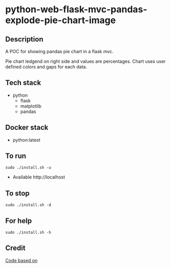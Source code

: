 # python-web-flask-mvc-pandas-explode-pie-chart-image

## Description
A POC for showing pandas
pie chart in a flask mvc.

Pie chart ledgend on right
side and values are percentages.
Chart uses user defined colors and
gaps for each data.

## Tech stack
- python
  - flask
  - matplotlib
  - pandas

## Docker stack
- python:latest

## To run
`sudo ./install.sh -u`
- Available http://localhost

## To stop
`sudo ./install.sh -d`

## For help
`sudo ./install.sh -h`

## Credit
[Code based on](https://www.geeksforgeeks.org/how-to-create-pie-chart-from-pandas-dataframe/k)
